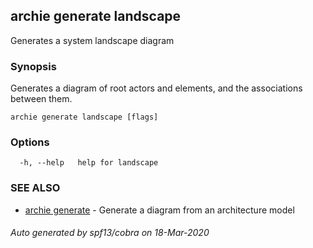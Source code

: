 ## archie generate landscape

Generates a system landscape diagram

### Synopsis

Generates a diagram of root actors and elements, and the associations between them.

```
archie generate landscape [flags]
```

### Options

```
  -h, --help   help for landscape
```

### SEE ALSO

* [archie generate](archie_generate.md)	 - Generate a diagram from an architecture model

###### Auto generated by spf13/cobra on 18-Mar-2020
